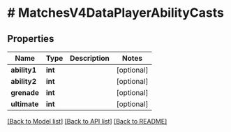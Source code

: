 # # MatchesV4DataPlayerAbilityCasts

## Properties

Name | Type | Description | Notes
------------ | ------------- | ------------- | -------------
**ability1** | **int** |  | [optional]
**ability2** | **int** |  | [optional]
**grenade** | **int** |  | [optional]
**ultimate** | **int** |  | [optional]

[[Back to Model list]](../../README.md#models) [[Back to API list]](../../README.md#endpoints) [[Back to README]](../../README.md)
